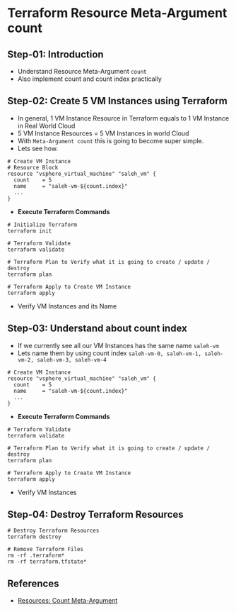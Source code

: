 # Terraform Resource Meta-Argument count

## Step-01: Introduction
- Understand Resource Meta-Argument `count`
- Also implement count and count index practically 

## Step-02: Create 5 VM Instances using Terraform
- In general, 1 VM Instance Resource in Terraform equals to 1 VM Instance in Real World Cloud
- 5 VM Instance Resources = 5 VM Instances in world Cloud
- With `Meta-Argument count` this is going to become super simple. 
- Lets see how. 
```t
# Create VM Instance
# Resource Block
resource "vsphere_virtual_machine" "saleh_vm" {
  count    = 5
  name     = "saleh-vm-${count.index}"
  ...
}
```
- **Execute Terraform Commands**
```t
# Initialize Terraform
terraform init

# Terraform Validate
terraform validate

# Terraform Plan to Verify what it is going to create / update / destroy
terraform plan

# Terraform Apply to Create VM Instance
terraform apply 
```
- Verify VM Instances and its Name


## Step-03: Understand about count index
- If we currently see all our VM Instances has the same name `saleh-vm`
- Lets name them by using count index `saleh-vm-0, saleh-vm-1, saleh-vm-2, saleh-vm-3, saleh-vm-4`
```t
# Create VM Instance
resource "vsphere_virtual_machine" "saleh_vm" {
  count    = 5
  name     = "saleh-vm-${count.index}"
  ...
}
```
- **Execute Terraform Commands**
```t
# Terraform Validate
terraform validate

# Terraform Plan to Verify what it is going to create / update / destroy
terraform plan

# Terraform Apply to Create VM Instance
terraform apply 
```
- Verify VM Instances


## Step-04: Destroy Terraform Resources
```t
# Destroy Terraform Resources
terraform destroy

# Remove Terraform Files
rm -rf .terraform*
rm -rf terraform.tfstate*
```

## References
- [Resources: Count Meta-Argument](https://www.terraform.io/docs/language/meta-arguments/count.html)
